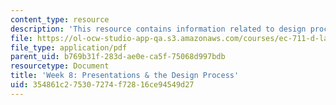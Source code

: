 ```yaml
---
content_type: resource
description: 'This resource contains information related to design process and presentations. '
file: https://ol-ocw-studio-app-qa.s3.amazonaws.com/courses/ec-711-d-lab-energy-spring-2011/354861c275307274f72816ce94549d27_MITEC_711S11_lec8.pdf
file_type: application/pdf
parent_uid: b769b31f-283d-ae0e-ca5f-75068d997bdb
resourcetype: Document
title: 'Week 8: Presentations & the Design Process'
uid: 354861c2-7530-7274-f728-16ce94549d27
---
```

